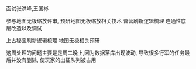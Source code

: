 面试张洪峰,王国彬



参与地图无极缩放评审, 预研地图无极缩放相关技术
曹营刷新逻辑梳理
连通性底层改造以及调试





上古秘宝刷新逻辑梳理
地图无极相关预研



这周处理的问题主要是是周二晚上,因为数据落库出现波动, 导致很多行军的任务最后并没有删除, 使玩家的出征队列被占用